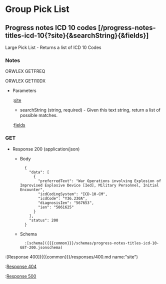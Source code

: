 # Group Pick List

## Progress notes ICD 10 codes [/progress-notes-titles-icd-10{?site}{&searchString}{&fields}]

Large Pick List - Returns a list of ICD 10 Codes

### Notes

ORWLEX GETFREQ

ORWLEX GETI10DX

+ Parameters

    :[site]({{{common}}}/parameters/site.md)

    + searchString (string, required) - Given this text string, return a list of possible matches.

    :[fields]({{{common}}}/parameters/fields.md)

### GET

+ Response 200 (application/json)

    + Body

            {
              "data": [
                {
                  "preferredText": "War Operations involving Explosion of Improvised Explosive Device [Ied], Military Personnel, Initial Encounter",
                  "icdCodingSystem": "ICD-10-CM",
                  "icdCode": "Y36.230A",
                  "diagnosisIen": "567653",
                  "ien": "5061625"
                }
              ],
              "status": 200
            }

    + Schema

            :[schema]({{{common}}}/schemas/progress-notes-titles-icd-10-GET-200.jsonschema)

:[Response 400]({{{common}}}/responses/400.md name:"site")

:[Response 404]({{{common}}}/responses/404.md)

:[Response 500]({{{common}}}/responses/500.md)


